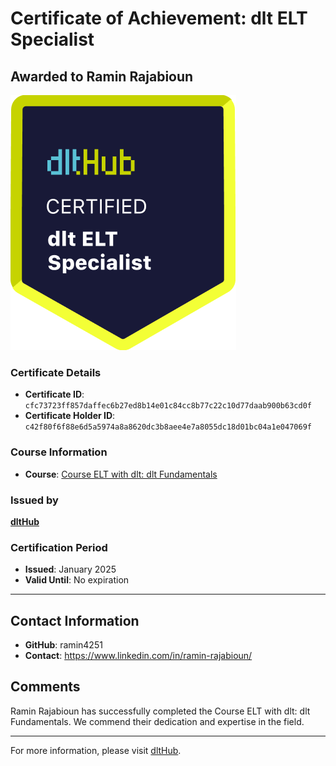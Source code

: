 
# Certificate of Achievement: dlt ELT Specialist

## Awarded to **Ramin Rajabioun**

![Course Image](../badges/dlt_ELT_specialist.png)

### Certificate Details
- **Certificate ID**: `cfc73723ff857daffec6b27ed8b14e01c84cc8b77c22c10d77daab900b63cd0f`
- **Certificate Holder ID**: `c42f80f6f88e6d5a5974a8a8620dc3b8aee4e7a8055dc18d01bc04a1e047069f`

### Course Information
- **Course**: [Course ELT with dlt: dlt Fundamentals](https://github.com/dlt-hub/dlthub-education/tree/main/courses/dlt_fundamentals_dec_2024)

### Issued by
[**dltHub**](https://dlthub.com/) 

### Certification Period
- **Issued**: January 2025
- **Valid Until**: No expiration

---

## Contact Information
- **GitHub**: ramin4251
- **Contact**: https://www.linkedin.com/in/ramin-rajabioun/

## Comments
Ramin Rajabioun has successfully completed the Course ELT with dlt: dlt Fundamentals. We commend their dedication and expertise in the field.

---

For more information, please visit [dltHub](https://dlthub.com/).
    